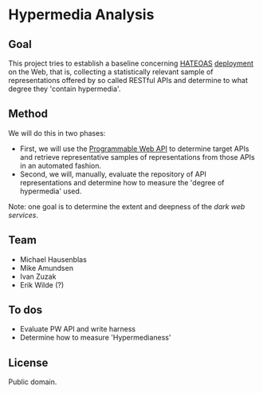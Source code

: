 # Hypermedia Analysis

## Goal
This project tries to establish a baseline concerning [HATEOAS](http://www.infoq.com/articles/webber-rest-workflow) [deployment](http://www.infoq.com/articles/mark-baker-hypermedia) on the Web, that is, collecting a statistically relevant sample of representations offered by so called RESTful APIs and determine to what degree they 'contain hypermedia'.

## Method
We will do this in two phases:

* First, we will use the [Programmable Web API](http://api.programmableweb.com/) to determine target APIs and retrieve representative samples of representations from those APIs in an automated fashion.
* Second, we will, manually, evaluate the repository of API representations and determine how to measure the 'degree of hypermedia' used.

Note: one goal is to determine the extent and deepness of the *dark web services*.

## Team

* Michael Hausenblas
* Mike Amundsen
* Ivan Zuzak
* Erik Wilde (?)

## To dos

* Evaluate PW API and write harness 
* Determine how to measure 'Hypermedianess' 

## License
Public domain.